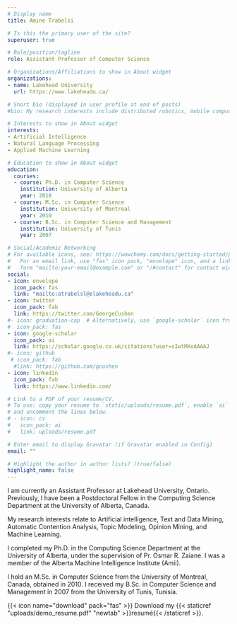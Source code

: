 ```yaml
---
# Display name
title: Amine Trabelsi

# Is this the primary user of the site?
superuser: true

# Role/position/tagline
role: Assistant Professor of Computer Science

# Organizations/Affiliations to show in About widget
organizations:
- name: Lakehead University
  url: https://www.lakeheadu.ca/

# Short bio (displayed in user profile at end of posts)
#bio: My research interests include distributed robotics, mobile computing and programmable matter.

# Interests to show in About widget
interests:
- Artificial Intelligence
- Natural Language Processing
- Applied Machine Learning

# Education to show in About widget
education:
  courses:
  - course: Ph.D. in Computer Science
    institution: University of Alberta
    year: 2018
  - course: M.Sc. in Computer Science
    institution: University of Montreal
    year: 2010
  - course: B.Sc. in Computer Science and Management
    institution: University of Tunis
    year: 2007

# Social/Academic Networking
# For available icons, see: https://wowchemy.com/docs/getting-started/page-builder/#icons
#   For an email link, use "fas" icon pack, "envelope" icon, and a link in the
#   form "mailto:your-email@example.com" or "/#contact" for contact widget.
social:
- icon: envelope
  icon_pack: fas
  link: "mailto:atrabelsl@elakeheadu.ca"
- icon: twitter
  icon_pack: fab
  link: https://twitter.com/GeorgeCushen
#- icon: graduation-cap  # Alternatively, use `google-scholar` icon from `ai` icon pack
#  icon_pack: fas
- icon: google-scholar      
  icon_pack: ai
  link: https://scholar.google.co.uk/citations?user=sIwtMXoAAAAJ
#- icon: github
 # icon_pack: fab
  #link: https://github.com/gcushen
- icon: linkedin
  icon_pack: fab
  link: https://www.linkedin.com/

# Link to a PDF of your resume/CV.
# To use: copy your resume to `static/uploads/resume.pdf`, enable `ai` icons in `params.toml`, 
# and uncomment the lines below.
# - icon: cv
#   icon_pack: ai
#   link: uploads/resume.pdf

# Enter email to display Gravatar (if Gravatar enabled in Config)
email: ""

# Highlight the author in author lists? (true/false)
highlight_name: false
---
```


I am currently an Assistant Professor at Lakehead University, Ontario. Previously, I have been a Postdoctoral Fellow in the Computing Science Department at the University of Alberta, Canada.

My research interests relate to Artificial intelligence, Text and Data Mining, Automatic Contention Analysis, Topic Modeling, Opinion Mining, and Machine Learning.

I completed my Ph.D. in the Computing Science Department at the University of Alberta, under the supervision of Pr. Osmar R. Zaiane. I was a member of the Alberta Machine Intelligence Institute (Amii).

I hold an M.Sc. in Computer Science from the University of Montreal, Canada, obtained in 2010. I received my B.Sc. in Computer Science and Management in 2007 from the University of Tunis, Tunisia.

{{< icon name="download" pack="fas" >}} Download my {{< staticref "uploads/demo_resume.pdf" "newtab" >}}resumé{{< /staticref >}}.
